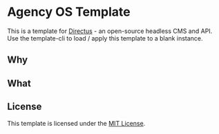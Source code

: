 # Agency OS Template

This is a template for [Directus](https://directus.io/) - an open-source headless CMS and API. Use the template-cli to load / apply this template to a blank instance.

## Why

## What

## License

This template is licensed under the [MIT License](https://opensource.org/licenses/MIT).
